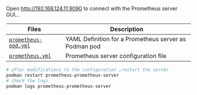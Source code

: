 
Open <http://192.168.124.11:9090> to connect with the Prometheus server GUI…

Files | Description
------|--------------
[`prometheus-pod.yml`][01] | YAML Definition for a Prometheus server as Podman pod
[`prometheus.yml`][02] | Prometheus server configuration file

[01]: prometheus-pod.yml
[02]: prometheus.yml

```sh
# after modifications to the configuration …restart the server
podman restart prometheus-prometheus-server
# check the logs
podman logs prometheus-prometheus-server
```

